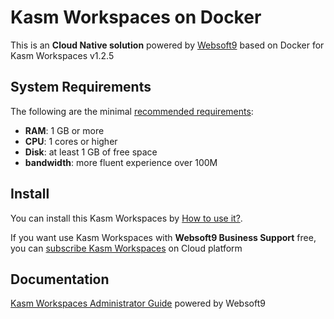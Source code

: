 # Kasm Workspaces on Docker  

This is an **Cloud Native solution** powered by [Websoft9](https://www.websoft9.com) based on Docker for Kasm Workspaces v1.2.5

## System Requirements

The following are the minimal [recommended requirements](https://www.kasmweb.com/docs/latest/install/system_requirements.html):

* **RAM**: 1 GB or more
* **CPU**: 1 cores or higher
* **Disk**: at least 1 GB of free space
* **bandwidth**: more fluent experience over 100M  

## Install

You can install this Kasm Workspaces by [How to use it?](https://github.com/Websoft9/docker-library#how-to-use-it).   

If you want use Kasm Workspaces with **Websoft9 Business Support** free, you can [subscribe Kasm Workspaces](https://www.websoft9.com/apps) on Cloud platform

## Documentation

[Kasm Workspaces Administrator Guide](https://support.websoft9.com/docs/kasmweb) powered by Websoft9
